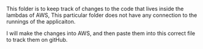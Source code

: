 This folder is to keep track of changes to the code that lives inside the lambdas of AWS, 
This particular folder does not have any connection to the runnings of the applicaiton.

I will make the changes into AWS, and then paste them into this correct file to track them on gitHub.
